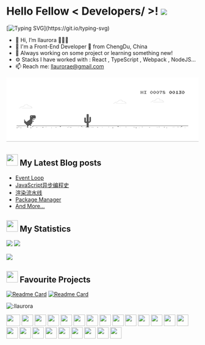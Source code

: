 # Hello Fellow < Developers/ >! <img src="https://raw.githubusercontent.com/iampavangandhi/iampavangandhi/master/gifs/Hi.gif" width="30px">

[![Typing SVG](https://readme-typing-svg.herokuapp.com?font=Architects+Daughter&color=8e72dd&size=24&lines=Welcome+to+my+GitHub+Profile!;)](https://git.io/typing-svg)

- 👋 Hi, I’m llaurora 🙋🏻‍♂️
- 🎊 I'm a Front-End Developer 🚀 from ChengDu, China
- 💅 Always working on some project or learning something new!
- ⚙️ Stacks I have worked with : React , TypeScript , Webpack , NodeJS...
- 📫 Reach me: llaurorae@gmail.com

![Dino](https://raw.githubusercontent.com/arjunMee/arjunMee/master/dino.gif?token=AQWYXGQBQLHFPDHPO7E2UOLAUYRTI)

## <img src="https://cultofthepartyparrot.com/guests/hd/trollparrot.gif" width="30" height="30"/> My Latest Blog posts
<!-- BLOG-POST-LIST:START -->
- [Event Loop](https://github.com/llaurora/KnowledgeNote/blob/master/%E6%B5%8F%E8%A7%88%E5%99%A8%E7%BD%91%E7%BB%9C/Event%20Loop.md)
- [JavaScript异步编程史](https://github.com/llaurora/KnowledgeNote/blob/master/JavaScript/JS%E5%BC%82%E6%AD%A5%E7%BC%96%E7%A8%8B%E5%8F%B2.md)
- [渲染流水线](https://github.com/llaurora/KnowledgeNote/blob/master/%E6%B5%8F%E8%A7%88%E5%99%A8%E7%BD%91%E7%BB%9C/%E6%B8%B2%E6%9F%93%E6%B5%81%E6%B0%B4%E7%BA%BF.md)
- [Package Manager](https://github.com/llaurora/KnowledgeNote/blob/master/Shell/pkg%20manager.md)
- [And More...](https://github.com/llaurora/KnowledgeNote)
<!-- BLOG-POST-LIST:END -->

## <img src="https://cultofthepartyparrot.com/guests/hd/partymoogle.gif" width="30" height="30"/> My Statistics

<p align="left">
  <img width="49.5%" src="https://github-readme-stats.vercel.app/api?username=llaurora&show_icons=true&theme=buefy&include_all_commits=true&hide_border=true" />
  <img width="49.5%" src="https://github-readme-streak-stats.herokuapp.com/?user=llaurora&theme=buefy&hide_border=true" />
</p>

<img align="center" src="https://activity-graph.herokuapp.com/graph?username=llaurora&theme=dracula&color=B994E6&bg_color=transparent" />

## <img src="https://cultofthepartyparrot.com/parrots/hd/autonomousparrot.gif" width="30" height="30"/> Favourite Projects
[![Readme Card](https://github-readme-stats.vercel.app/api/pin/?username=llaurora&repo=react-app-starter&show_owner=true&theme=buefy)](https://github.com/llaurora/react-app-starter)
[![Readme Card](https://github-readme-stats.vercel.app/api/pin/?username=llaurora&repo=KnowledgeNote&show_owner=true&theme=buefy)](https://github.com/llaurora/KnowledgeNote)

[comment]: <> (## <img src="https://cultofthepartyparrot.com/guests/hd/partygopher.gif" width="30" height="30"/> My contribution graph)

[comment]: <> (<img src="https://github.com/llaurora/llaurora/blob/output/github-contribution-grid-snake.svg" alt="snake">)

![:llaurora](https://count.getloli.com/get/@:llaurora)

<div>
    <img src="https://cultofthepartyparrot.com/parrots/asyncparrot.gif" width="36" height="30"/>
    <img src="https://cultofthepartyparrot.com/flags/hd/indiaparrot.gif" width="30" height="30"/>
    <img src="https://cultofthepartyparrot.com/parrots/exceptionallyfastparrot.gif" width="30" height="30"/>
    <img src="https://cultofthepartyparrot.com/parrots/hd/60fpsparrot.gif" width="30" height="30"/>
    <img src="https://cultofthepartyparrot.com/parrots/hd/beerparrot.gif" width="30" height="30"/>
    <img src="https://cultofthepartyparrot.com/parrots/hd/accessibleparrot.gif" width="30" height="30"/>
    <img src="https://cultofthepartyparrot.com/parrots/hd/opensourceparrot.gif" width="30" height="30"/>
    <img src="https://cultofthepartyparrot.com/parrots/hd/dealwithitnowparrot.gif" width="30" height="30"/>
    <img src="https://cultofthepartyparrot.com/parrots/hd/laptop_parrot.gif" width="30" height="30"/>
    <img src="https://cultofthepartyparrot.com/parrots/hd/meldparrot.gif" width="30" height="30"/>
    <img src="https://cultofthepartyparrot.com/parrots/hd/spinningparrot.gif" width="30" height="30"/>
    <img src="https://cultofthepartyparrot.com/parrots/hd/levitationparrot.gif" width="30" height="30"/>
    <img src="https://cultofthepartyparrot.com/parrots/hd/moonwalkingparrot.gif" width="30" height="30"/>
    <img src="https://cultofthepartyparrot.com/parrots/hd/stableparrot.gif" width="30" height="30"/>
    <img src="https://cultofthepartyparrot.com/parrots/hd/scienceparrot.gif" width="30" height="30"/>
    <img src="https://cultofthepartyparrot.com/guests/hd/nyanparrot.gif" width="30" height="30"/>
    <img src="https://cultofthepartyparrot.com/parrots/hd/footballparrot.gif" width="30" height="30"/>
    <img src="https://cultofthepartyparrot.com/parrots/hd/bluntparrot.gif" width="30" height="30"/>
    <img src="https://cultofthepartyparrot.com/parrots/hd/mustacheparrot.gif" width="30" height="30"/>
    <img src="https://cultofthepartyparrot.com/parrots/hd/bobaparrot.gif" width="30" height="30"/>
    <img src="https://cultofthepartyparrot.com/parrots/hd/bootlegparrot.gif" width="30" height="30"/>
    <img src="https://cultofthepartyparrot.com/parrots/hd/bouncingparrot.gif" width="30" height="30"/>
    <img src="https://cultofthepartyparrot.com/guests/hd/partymoogle.gif" width="30" height="30"/>
</div>

